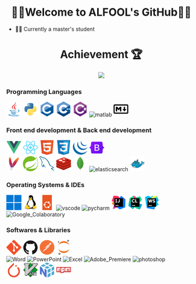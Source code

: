 <h1 align="center">👨‍💻Welcome to ALFOOL's GitHub👨‍💻</h1>
 
- 👨‍🎓 Currently a master's student

<h1 align="center">Achievement 🏆</h1>
<p align="center"><img src="https://github-profile-trophy.vercel.app/?username=alfool" /></a> </p>

<h3 align="left">Programming Languages</h3>
<p align="left"> 
  <img src="https://github.com/devicons/devicon/blob/master/icons/java/java-original.svg" alt="java" width="40" height="40"/></a>
  <img src="https://github.com/devicons/devicon/blob/master/icons/python/python-original.svg" alt="python" width="40" height="40"/></a>
  <img src="https://github.com/devicons/devicon/blob/master/icons/c/c-original.svg" alt="c" width="40" height="40"/></a>
  <img src="https://github.com/devicons/devicon/blob/master/icons/cplusplus/cplusplus-original.svg" alt="c++" width="40" height="40"/></a>
  <img src="https://github.com/devicons/devicon/blob/master/icons/csharp/csharp-original.svg" alt="c#" width="40" height="40"/></a>
  <img src="https://upload.wikimedia.org/wikipedia/commons/2/21/Matlab_Logo.png" alt="matlab" width="40" height="40"/></a>
  <img src="https://github.com/devicons/devicon/blob/master/icons/markdown/markdown-original.svg" alt="markdown" width="40" height="40"/></a>
  <!-- <p align="center"><img src="https://github-readme-stats.vercel.app/api/top-langs/?username=albertrebol" /></a> </p> -->
 
<h3 align="left">Front end development & Back end development</h3>
<p align="left"> 
  <img src="https://github.com/devicons/devicon/blob/master/icons/vuejs/vuejs-original.svg" alt="vuejs" width="40" height="40"/></a>
  <img src="https://github.com/devicons/devicon/blob/master/icons/react/react-original.svg" alt="react" width="40" height="40"/></a>
  <img src="https://github.com/devicons/devicon/blob/master/icons/html5/html5-original.svg" alt="html5" width="40" height="40"/></a>
  <img src="https://github.com/devicons/devicon/blob/master/icons/css3/css3-original.svg" alt="css" width="40" height="40"/></a>
  <img src="https://github.com/devicons/devicon/blob/master/icons/jquery/jquery-original.svg" alt="jquery" width="40" height="40"/></a>
  <img src="https://github.com/devicons/devicon/blob/master/icons/bootstrap/bootstrap-original.svg" alt="bootstrap" width="40" height="40"/></a>

  </br>
  <img src="https://github.com/devicons/devicon/blob/master/icons/maven/maven-original.svg" alt="maven" width="40" height="40"/></a>
  <img src="https://github.com/devicons/devicon/blob/master/icons/spring/spring-original.svg" alt="spring" width="40" height="40"/></a>
  <img src="https://github.com/devicons/devicon/blob/master/icons/mysql/mysql-original.svg" alt="mysql" width="40" height="40"/></a>
  <img src="https://github.com/devicons/devicon/blob/master/icons/redis/redis-original.svg" alt="redis" width="40" height="40"/></a>
  <img src="https://github.com/devicons/devicon/blob/master/icons/mongodb/mongodb-original.svg" alt="mongodb" width="40" height="40"/></a>
  <img src="https://img.icons8.com/external-tal-revivo-color-tal-revivo/48/000000/external-elasticsearch-a-search-engine-based-on-the-lucene-library-logo-color-tal-revivo.png" alt="elasticsearch" width="40" height="40"/></a>
  <img src="https://github.com/devicons/devicon/blob/master/icons/docker/docker-original.svg" alt="docker" width="40" height="40"/></a>

<h3 align="left">Operating Systems & IDEs </h3>
<p align="left"> 
  <a href="https://www.microsoft.com/en-us/windows">
  <img src="https://github.com/devicons/devicon/blob/master/icons/windows11/windows11-original.svg" alt="microsft windows" width="40" height="40"/></a>
  <img src="https://github.com/devicons/devicon/blob/master/icons/linux/linux-original.svg" alt="linux" width="40" height="40"/></a>
  <img src="https://github.com/devicons/devicon/blob/master/icons/ubuntu/ubuntu-original.svg" alt="ubuntu" width="40" height="40"/></a>
  <img src="https://img.icons8.com/color/48/000000/visual-studio-code-2019.png" alt="vscode" width="40" height="40"/>
  <img src="https://img.icons8.com/color/48/000000/pycharm.png" alt="pycharm" width="40" height="40"/>
  <img src="https://github.com/devicons/devicon/blob/master/icons/intellij/intellij-original.svg" alt="intellij" width="40" height="40"/></a>
  <img src="https://github.com/devicons/devicon/blob/master/icons/clion/clion-original.svg" alt="clion" width="40" height="40"/></a>
  <img src="https://github.com/devicons/devicon/blob/master/icons/webstorm/webstorm-original.svg" alt="webstorm" width="40" height="40"/></a>
  <img src="https://upload.wikimedia.org/wikipedia/commons/d/d0/Google_Colaboratory_SVG_Logo.svg" alt="Google_Colaboratory" width="40" height="40" />

<h3 align="left">Softwares & Libraries</h3>
<p align="left"> 
  <img src="https://github.com/devicons/devicon/blob/master/icons/git/git-original.svg" alt="git" width="40" height="40"/></a>
  <img src="https://github.com/devicons/devicon/blob/master/icons/github/github-original.svg" alt="github" width="40" height="40"/></a>
  <img src="https://github.com/devicons/devicon/blob/master/icons/postman/postman-original.svg" alt="postman" width="40" height="40"/></a>
  <img src="https://github.com/devicons/devicon/blob/master/icons/jupyter/jupyter-original.svg" alt="jupyter" width="40" height="40"/></a>
  
  </br>
  <img src="https://upload.wikimedia.org/wikipedia/commons/f/fd/Microsoft_Office_Word_%282019–present%29.svg" alt="Word" width="40" height="40"/></a>
  <img src="https://upload.wikimedia.org/wikipedia/commons/0/0d/Microsoft_Office_PowerPoint_%282019–present%29.svg" alt="PowerPoint" width="40" height="40"/></a>
  <img src="https://upload.wikimedia.org/wikipedia/commons/3/34/Microsoft_Office_Excel_%282019%E2%80%93present%29.svg" alt="Excel" width="40" height="40"/></a>
  <img src="https://upload.wikimedia.org/wikipedia/commons/4/40/Adobe_Premiere_Pro_CC_icon.svg" alt="Adobe_Premiere" width="40" height="40"/></a>
  <img src="https://upload.wikimedia.org/wikipedia/commons/a/af/Adobe_Photoshop_CC_icon.svg" alt="photoshop" width="40" height="40"/></a>
  
  </br>
  <img src="https://github.com/devicons/devicon/blob/master/icons/pytorch/pytorch-original.svg" alt="pytorch" width="40" height="40"/></a>
  <img src="https://github.com/devicons/devicon/blob/master/icons/vim/vim-original.svg" alt="vim" width="40" height="40"/></a>
  <img src="https://github.com/devicons/devicon/blob/master/icons/numpy/numpy-original.svg" alt="numpy" width="40" height="40"/></a>
  <img src="https://github.com/devicons/devicon/blob/master/icons/npm/npm-original-wordmark.svg" alt="npm" width="40" height="40"/></a>
